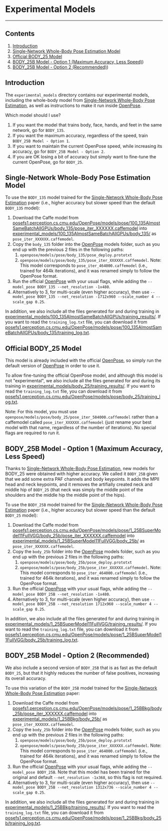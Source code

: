 # Experimental Models
----------------------------------------------------------------------------------------------------



## Contents
1. [Introduction](#introduction)
2. [Single-Network Whole-Body Pose Estimation Model](#single-network-whole-body-pose-estimation-model)
3. [Official BODY_25 Model](#official-body-25-model)
4. [BODY_25B Model - Option 1 (Maximum Accuracy, Less Speed)](#body-25b-model-option-1-maximum-accuracy-less-speed))
5. [BODY_25B Model - Option 2 (Recommended)](#body-25b-model-option-2-recommended))



## Introduction
The `experimental_models` directory contains our experimental models, including the whole-body model from [Single-Network Whole-Body Pose Estimation](README.md#citation), as well as instructions to make it run inside [OpenPose](https://github.com/CMU-Perceptual-Computing-Lab/openpose).

Which model should I use?
1. If you want the model that trains body, face, hands, and feet in the same network, go for `BODY_135`.
2. If you want the maximum accuracy, regardless of the speed, train `BODY_25B Model - Option 1`.
3. If you want to maintain the current OpenPose speed, while increasing its accuracy, go for `BODY_25B Model - Option 2`.
4. If you are OK losing a bit of accuracy but simply want to fine-tune the current OpenPose, go for `BODY_25`.



## Single-Network Whole-Body Pose Estimation Model
To use the `BODY_135` model trained for the [Single-Network Whole-Body Pose Estimation](../README.md#citation) paper (i.e., higher accuracy but slower speed than the default `BODY_135` model):
1. Download the Caffe model from [posefs1.perception.cs.cmu.edu/OpenPose/models/pose/100_135AlmostSameBatchAllGPUs/body_135/pose_iter_XXXXXX.caffemodel](http://posefs1.perception.cs.cmu.edu/OpenPose/models/pose/100_135AlmostSameBatchAllGPUs/body_135/pose_iter_XXXXXX.caffemodel) into [experimental_models/100_135AlmostSameBatchAllGPUs/body_135/](./100_135AlmostSameBatchAllGPUs/body_135/) as `pose_iter_XXXXXX.caffemodel`.
2. Copy the `body_135` folder into the [OpenPose](https://github.com/CMU-Perceptual-Computing-Lab/openpose) models folder, such as you end up with the previous 2 files in the following paths:
    1. `openpose/models/pose/body_135/pose_deploy.prototxt`
    2. `openpose/models/pose/body_135/pose_iter_XXXXXX.caffemodel`. Note: This model corresponds to `pose_iter_464000.caffemodel` (i.e., trained for 464k iterations), and it was renamed simply to follow the OpenPose format.
3. Run the official [OpenPose](https://github.com/CMU-Perceptual-Computing-Lab/openpose) with your usual flags, while adding the `--model_pose BODY_135 --net_resolution -1x480`.
4. Alternatively to 3, for multi-scale (even higher accuracy), then use `--model_pose BODY_135 --net_resolution -1712x960 --scale_number 4 --scale_gap 0.25`.

In addition, we also include all the files generated for and during training in [experimental_models/100_135AlmostSameBatchAllGPUs/training_results/](./100_135AlmostSameBatchAllGPUs/training_results/). If you want to read the `training_log.txt` file, you can download it from [posefs1.perception.cs.cmu.edu/OpenPose/models/pose/100_135AlmostSameBatchAllGPUs/body_135/training_log.txt](http://posefs1.perception.cs.cmu.edu/OpenPose/models/pose/100_135AlmostSameBatchAllGPUs/body_135/training_log.txt).



## Official BODY_25 Model
This model is already included with the official [OpenPose](https://github.com/CMU-Perceptual-Computing-Lab/openpose), so simply run the default version of [OpenPose](https://github.com/CMU-Perceptual-Computing-Lab/openpose) in order to use it.

To allow fine-tuning the official OpenPose model, and although this model is not "experimental", we also include all the files generated for and during its training in [experimental_models/body_25/training_results/](./body_25/training_results/). If you want to read the `training_log.txt` file, you can download it from [posefs1.perception.cs.cmu.edu/OpenPose/models/pose/body_25/training_log.txt](http://posefs1.perception.cs.cmu.edu/OpenPose/models/pose/body_25/training_log.txt).

Note: For this model, you must use `openpose/models/pose/body_25/pose_iter_584000.caffemodel` rather than a caffemodel called `pose_iter_XXXXXX.caffemodel` (just rename your best model with that name, regardless of the number of iterations). No special flags are required to run it.



## BODY_25B Model - Option 1 (Maximum Accuracy, Less Speed)
Thanks to [Single-Network Whole-Body Pose Estimation](../README.md#citation), new models for BODY_25 were obtained with higher accuracy. We called it `BODY_25B` given that we add some extra PAF channels and body keypoints. It adds the MPII head and neck keypoints, and it removes the artifially created neck and middle hip of `BODY_25` (that neck was simply the middle point of the shoulders and the middle hip the middle point of the hips).

To use the `BODY_25B` model trained for the [Single-Network Whole-Body Pose Estimation](../README.md#citation) paper (i.e., higher accuracy but slower speed than the default `BODY_25` model):
1. Download the Caffe model from [posefs1.perception.cs.cmu.edu/OpenPose/models/pose/1_25BSuperModel11FullVGG/body_25b/pose_iter_XXXXXX.caffemodel](http://posefs1.perception.cs.cmu.edu/OpenPose/models/pose/1_25BSuperModel11FullVGG/body_25b/pose_iter_XXXXXX.caffemodel) into [experimental_models/1_25BSuperModel11FullVGG/body_25b/](./1_25BSuperModel11FullVGG/body_25b/) as `pose_iter_XXXXXX.caffemodel`.
2. Copy the `body_25b` folder into the [OpenPose](https://github.com/CMU-Perceptual-Computing-Lab/openpose) models folder, such as you end up with the previous 2 files in the following paths:
    1. `openpose/models/pose/body_25b/pose_deploy.prototxt`
    2. `openpose/models/pose/body_25b/pose_iter_XXXXXX.caffemodel`. Note: This model corresponds to `pose_iter_464000.caffemodel` (i.e., trained for 464k iterations), and it was renamed simply to follow the OpenPose format.
3. Run the official [OpenPose](https://github.com/CMU-Perceptual-Computing-Lab/openpose) with your usual flags, while adding the `--model_pose BODY_25B --net_resolution -1x480`.
4. Alternatively to 3, for multi-scale (even higher accuracy), then use `--model_pose BODY_25B --net_resolution 1712x960 --scale_number 4 --scale_gap 0.25`.

In addition, we also include all the files generated for and during training in [experimental_models/1_25BSuperModel11FullVGG/training_results/](./1_25BSuperModel11FullVGG/training_results/). If you want to read the `training_log.txt` file, you can download it from [posefs1.perception.cs.cmu.edu/OpenPose/models/pose/1_25BSuperModel11FullVGG/body_25b/training_log.txt](http://posefs1.perception.cs.cmu.edu/OpenPose/models/pose/1_25BSuperModel11FullVGG/body_25b/training_log.txt).



## BODY_25B Model - Option 2 (Recommended)
We also include a second version of `BODY_25B` that is as fast as the default `BODY_25`, but that it highly reduces the number of false positives, increasing its overall accuracy.

To use this variation of the `BODY_25B` model trained for the [Single-Network Whole-Body Pose Estimation](../README.md#citation) paper:
1. Download the Caffe model from [posefs1.perception.cs.cmu.edu/OpenPose/models/pose/1_25BBkg/body_25b/pose_iter_XXXXXX.caffemodel](http://posefs1.perception.cs.cmu.edu/OpenPose/models/pose/1_25BBkg/body_25b/pose_iter_XXXXXX.caffemodel) into [experimental_models/1_25BBkg/body_25b/](./1_25BBkg/body_25b/) as `pose_iter_XXXXXX.caffemodel`.
2. Copy the `body_25b` folder into the [OpenPose](https://github.com/CMU-Perceptual-Computing-Lab/openpose) models folder, such as you end up with the previous 2 files in the following paths:
    1. `openpose/models/pose/body_25b/pose_deploy.prototxt`
    2. `openpose/models/pose/body_25b/pose_iter_XXXXXX.caffemodel`. Note: This model corresponds to `pose_iter_464000.caffemodel` (i.e., trained for 464k iterations), and it was renamed simply to follow the OpenPose format.
3. Run the official [OpenPose](https://github.com/CMU-Perceptual-Computing-Lab/openpose) with your usual flags, while adding the `--model_pose BODY_25B`. Note that this model has been trained for the original and default `--net_resolution -1x368`, so this flag is not required.
4. Alternatively to 3, for multi-scale (even higher accuracy), then use `--model_pose BODY_25B --net_resolution 1312x736 --scale_number 4 --scale_gap 0.25`.

In addition, we also include all the files generated for and during training in [experimental_models/1_25BBkg/training_results/](./1_25BBkg/training_results/). If you want to read the `training_log.txt` file, you can download it from [posefs1.perception.cs.cmu.edu/OpenPose/models/pose/1_25BBkg/body_25b/training_log.txt](http://posefs1.perception.cs.cmu.edu/OpenPose/models/pose/1_25BBkg/body_25b/training_log.txt).

